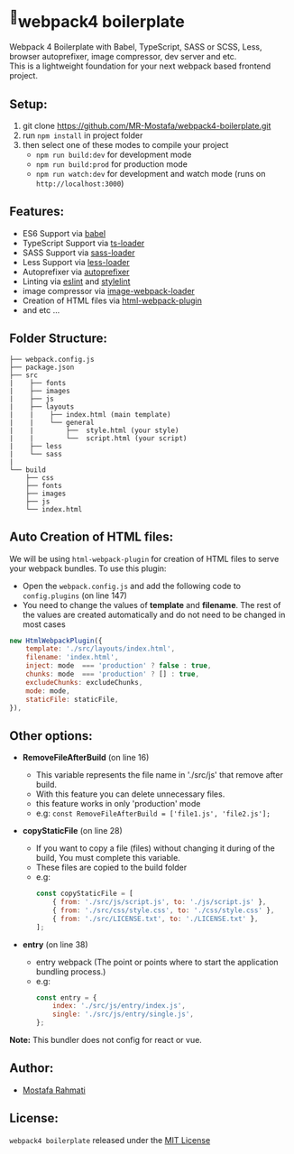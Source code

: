 # <sup>🚀</sup>webpack4 boilerplate
Webpack 4 Boilerplate with Babel, TypeScript, SASS or SCSS, Less, browser autoprefixer, image compressor, dev server and etc.<br>
This is a lightweight foundation for your next webpack based frontend project.

## Setup:
1. git clone https://github.com/MR-Mostafa/webpack4-boilerplate.git
2. run <code>npm install</code> in project folder
3. then select one of these modes to compile your project<br>
    * <code>npm run build:dev</code> for development mode
    * <code>npm run build:prod</code> for production mode
    * <code>npm run watch:dev</code> for development and watch mode (runs on `http://localhost:3000`)
    
## Features:
* ES6 Support via [babel](https://babeljs.io/)
* TypeScript Support via [ts-loader](https://github.com/TypeStrong/ts-loader)
* SASS Support via [sass-loader](https://github.com/webpack-contrib/sass-loader)
* Less Support via [less-loader](https://github.com/webpack-contrib/less-loader)
* Autoprefixer via [autoprefixer](https://github.com/postcss/autoprefixer)
* Linting via [eslint](https://eslint.org/) and [stylelint](https://stylelint.io/)
* image compressor via [image-webpack-loader](https://github.com/tcoopman/image-webpack-loader)
* Creation of HTML files via [html-webpack-plugin](https://github.com/jantimon/html-webpack-plugin)
* and etc ... 

## Folder Structure:
```
├── webpack.config.js
├── package.json
├── src
|    ├── fonts
|    ├── images
|    ├── js
|    ├── layouts
|    |    ├── index.html (main template)
|    |    └── general
|    |        ├──  style.html (your style)
|    |        └──  script.html (your script)
|    ├── less
|    └── sass
|
└── build
    ├── css
    ├── fonts
    ├── images
    ├── js
    └── index.html
  ```
  
## Auto Creation of HTML files:
We will be using `html-webpack-plugin` for creation of HTML files to serve your webpack bundles. To use this plugin:
- Open the `webpack.config.js` and add the following code to `config.plugins` (on line 147)
- You need to change the values of <strong>template</strong> and <strong>filename</strong>. The rest of the values are created automatically and do not need to be changed in most cases
```js
new HtmlWebpackPlugin({
    template: './src/layouts/index.html',
    filename: 'index.html',
    inject: mode  === 'production' ? false : true,
    chunks: mode  === 'production' ? [] : true,
    excludeChunks: excludeChunks,
    mode: mode,
    staticFile: staticFile,
}),
```

## Other options:
- <strong>RemoveFileAfterBuild</strong> (on line 16)
     * This variable represents the file name in './src/js' that remove after build.
     * With this feature you can delete unnecessary files.
     * this feature works in only 'production' mode
     * e.g: `const RemoveFileAfterBuild = ['file1.js', 'file2.js'];`
     
- <strong>copyStaticFile</strong> (on line 28)
    * If you want to copy a file (files) without changing it during of the build, You must complete this variable.
    * These files are copied to the build folder
    * e.g: 
        ```js
        const copyStaticFile = [
            { from: './src/js/script.js', to: './js/script.js' },
            { from: './src/css/style.css', to: './css/style.css' },
            { from: './src/LICENSE.txt', to: './LICENSE.txt' },
        ];
        ```
        
- <strong>entry</strong> (on line 38)
    * entry webpack (The point or points where to start the application bundling process.)
    * e.g:
        ```js
        const entry = {
            index: './src/js/entry/index.js',
            single: './src/js/entry/single.js',
        };
        ```
        
<strong>Note:</strong> This bundler does not config for react or vue.

## Author:
- [Mostafa Rahmati](https://github.com/MR-Mostafa/)

## License:
`webpack4 boilerplate` released under the [MIT License](https://github.com/MR-Mostafa/webpack4-boilerplate/blob/master/LICENSE)
